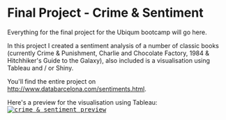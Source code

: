 # Final Project - Crime & Sentiment

Everything for the final project for the Ubiqum bootcamp will go here.

In this project I created a sentiment analysis of a number of classic books (currently Crime & Punishment, Charlie and Chocolate Factory, 1984 & Hitchhiker's Guide to the Galaxy), also included is a visualisation using Tableau and / or Shiny.

You'll find the entire project on http://www.databarcelona.com/sentiments.html.

Here's a preview for the visualisation using Tableau:
<kbd>
[![crime & sentiment preview](https://github.com/jorgschonau/finalproject/blob/master/images/preview_crimesentiment.png)](http://www.databarcelona.com/sentiments.html)</kbd>
